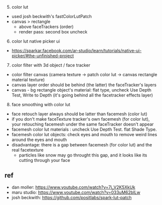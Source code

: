 
5. color lut
- used josh beckwith's fastColorLutPatch 
- canvas > rectangle 
  - above faceTrackers (order)
  - render pass: second box uncheck

6. color lut native picker ui
- https://sparkar.facebook.com/ar-studio/learn/tutorials/native-ui-picker/#the-unfinished-project

7. color filter with 3d object / face tracker
- color filter canvas (camera texture -> patch color lut -> canvas rectangle material texture)
- canvas layer order should be behind (the latter) the faceTracker's layers
- canvas - bg rectangle object's material: flat type, uncheck Use Depth Test, Write to Depth (it's going behind all the facetracker effects layer)


8. face smoothing with color lut
- face retouch layer always should be latter than facemesh (color lut)
- if you don't make faceTexture tracker's own facemesh (for color lut), your retouching facemesh under the same faceTracker doesn't appear
- facemesh color lut materials : uncheck Use Depth Test. flat Shade Type. 
- facemesh color lut objects: check eyes and mouth to remove weird lines around the eyes and mouth
- disadvantage: there is a gap between facemesh (for color lut) and the real facetexture
  - particles like snow may go throught this gap, and it looks like its cutting through your face

## ref
- dan moller: https://www.youtube.com/watch?v=7i_V2K5XkUk 
- maru studio: https://www.youtube.com/watch?v=033uM62blLw
- josh beckwith: https://github.com/positlabs/spark-lut-patch 